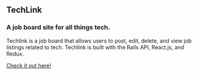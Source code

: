 ## TechLink

### A job board site for all things tech.

Techlink is a job board that allows users to post, edit, delete, and view job listings related to tech. Techlink is built with the Rails API, React.js, and Redux. 


[Check it out here!](https://techlink.herokuapp.com/#/)

